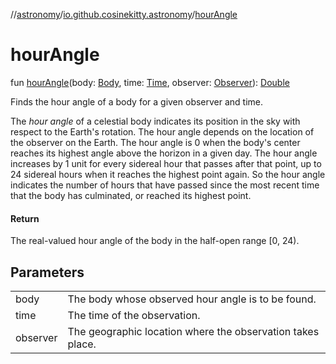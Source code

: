 //[astronomy](../../index.md)/[io.github.cosinekitty.astronomy](index.md)/[hourAngle](hour-angle.md)

# hourAngle

fun [hourAngle](hour-angle.md)(body: [Body](-body/index.md), time: [Time](-time/index.md), observer: [Observer](-observer/index.md)): [Double](https://kotlinlang.org/api/latest/jvm/stdlib/kotlin-stdlib/kotlin/-double/index.html)

Finds the hour angle of a body for a given observer and time.

The *hour angle* of a celestial body indicates its position in the sky with respect to the Earth's rotation. The hour angle depends on the location of the observer on the Earth. The hour angle is 0 when the body's center reaches its highest angle above the horizon in a given day. The hour angle increases by 1 unit for every sidereal hour that passes after that point, up to 24 sidereal hours when it reaches the highest point again. So the hour angle indicates the number of hours that have passed since the most recent time that the body has culminated, or reached its highest point.

#### Return

The real-valued hour angle of the body in the half-open range [0, 24).

## Parameters

| | |
|---|---|
| body | The body whose observed hour angle is to be found. |
| time | The time of the observation. |
| observer | The geographic location where the observation takes place. |
